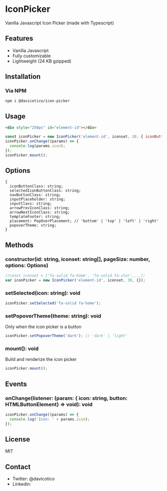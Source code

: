 # IconPicker
Vanilla Javascript Icon Picker (made with Typescript)

## Features

* Vanilla Javascript
* Fully customizable
* Lightweight (24 KB gzipped)

## Installation

### Via NPM

```
npm i @davicotico/icon-picker
```

## Usage

```html
<div style="250px" id="element-id"></div>
```

```javascript
const iconPicker = new IconPicker('element-id', iconset, 20, { iconButtonClass: 'btn btn-secondary' });
iconPicker.onChange((params) => {
  console.log(params.icon);
});
iconPicker.mount();
```
## Options

```
{
  iconButtonClass: string;
  selectedIconButtonClass: string;
  navButtonClass: string;
  inputPlaceholder: string;
  inputClass: string;
  arrowPrevIconClass: string;
  arrowNextIconClass: string;
  templateFooter: string;
  placement: PopOverPlacement; // 'bottom' | 'top' | 'left' | 'right'
  popoverTheme: string;
}
```

## Methods

### constructor(id: string, iconset: string[], pageSize: number, options: Options)

```javascript
//const iconset = ['fa-solid fa-home', 'fa-solid fa-star',...];
var iconPicker = new IconPicker('element-id', iconset, 30, {});
```

### setSelected(icon: string): void

```javascript
iconPicker.setSelected('fa-solid fa-home');
```

### setPopoverTheme(theme: string): void

Only when the icon picker is a button

```javascript
iconPicker.setPopoverTheme('dark'); // 'dark' | 'light'
```

### mount(): void
Build and renderize the icon picker

```javascript
iconPicker.mount();
```

## Events

### onChange(listener: (param: { icon: string, button: HTMLButtonElement} => void): void

```javascript
iconPicker.onChange((params) => {
  console.log('Icon: ' + params.icon);
});
```
## License

MIT

## Contact
* Twitter: @davicotico
* Linkedin: 